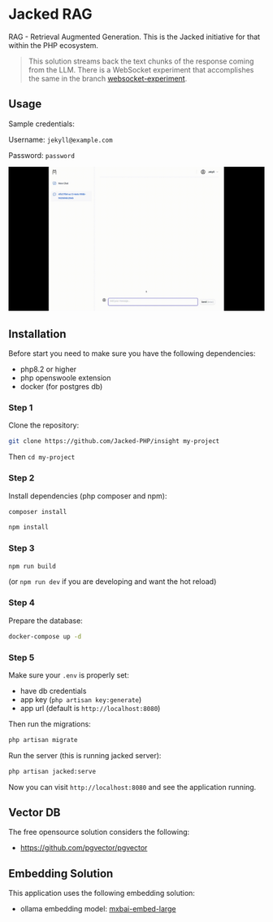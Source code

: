 
# Jacked RAG

RAG - Retrieval Augmented Generation. This is the Jacked initiative for that within the PHP ecosystem.

> This solution streams back the text chunks of the response coming from the LLM. There is a WebSocket experiment that accomplishes the same in the branch [websocket-experiment](https://github.com/Jacked-PHP/insight/tree/websocket-experiment).

## Usage

Sample credentials:

Username: `jekyll@example.com`

Password: `password`

![Insight Example](./public/insight.gif)

## Installation

Before start you need to make sure you have the following dependencies:

- php8.2 or higher
- php openswoole extension
- docker (for postgres db)

### Step 1

Clone the repository:

```bash
git clone https://github.com/Jacked-PHP/insight my-project
```

Then `cd my-project` 

### Step 2

Install dependencies (php composer and npm):

```bash
composer install
```

```bash
npm install
```

### Step 3

```bash
npm run build
```
(or `npm run dev` if you are developing and want the hot reload)

### Step 4

Prepare the database:

```bash
docker-compose up -d
```

### Step 5

Make sure your `.env` is properly set:

- have db credentials
- app key (`php artisan key:generate`)
- app url (default is `http://localhost:8080`)

Then run the migrations:

```bash
php artisan migrate
```

Run the server (this is running jacked server):

```bash
php artisan jacked:serve
```

Now you can visit `http://localhost:8080` and see the application running.

## Vector DB

The free opensource solution considers the following:

- https://github.com/pgvector/pgvector

## Embedding Solution

This application uses the following embedding solution:

- ollama embedding model: [mxbai-embed-large](https://ollama.com/library/mxbai-embed-large)


